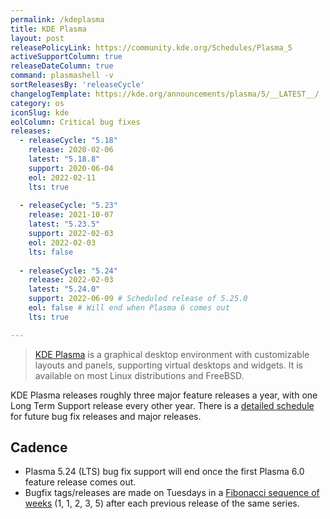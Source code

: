 ```yaml
---
permalink: /kdeplasma
title: KDE Plasma
layout: post
releasePolicyLink: https://community.kde.org/Schedules/Plasma_5
activeSupportColumn: true
releaseDateColumn: true
command: plasmashell -v
sortReleasesBy: 'releaseCycle'
changelogTemplate: https://kde.org/announcements/plasma/5/__LATEST__/
category: os
iconSlug: kde
eolColumn: Critical bug fixes
releases:
  - releaseCycle: "5.18"
    release: 2020-02-06
    latest: "5.18.8"
    support: 2020-06-04
    eol: 2022-02-11
    lts: true
    
  - releaseCycle: "5.23"
    release: 2021-10-07
    latest: "5.23.5"
    support: 2022-02-03
    eol: 2022-02-03
    lts: false
    
  - releaseCycle: "5.24"
    release: 2022-02-03
    latest: "5.24.0"
    support: 2022-06-09 # Scheduled release of 5.25.0
    eol: false # Will end when Plasma 6 comes out
    lts: true

---
```


> [KDE Plasma](https://kde.org/plasma-desktop/) is a graphical desktop environment with customizable layouts and panels, supporting virtual desktops and widgets. It is available on most Linux distributions and FreeBSD.

KDE Plasma releases roughly three major feature releases a year, with one Long Term Support release every other year. There is a [detailed schedule](https://community.kde.org/Schedules/Plasma_5) for future bug fix releases and major releases. 

## Cadence
* Plasma 5.24 (LTS) bug fix support will end once the first Plasma 6.0 feature release comes out.
* Bugfix tags/releases are made on Tuesdays in a [Fibonacci sequence of weeks](https://community.kde.org/Schedules/Plasma_5#Bugfix_versions) (1, 1, 2, 3, 5) after each previous release of the same series.
